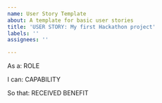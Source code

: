 ```yaml
---
name: User Story Template
about: A template for basic user stories
title: 'USER STORY: My first Hackathon project'
labels: ''
assignees: ''

---
```


As a: ROLE

I can: CAPABILITY

So that: RECEIVED BENEFIT
